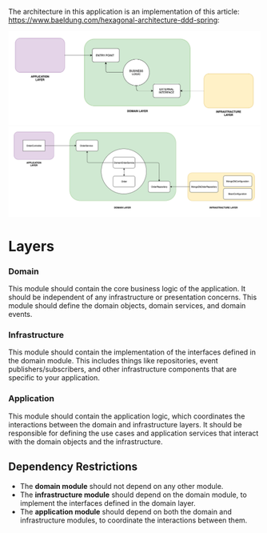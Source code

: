 The architecture in this application is an implementation of this article:
https://www.baeldung.com/hexagonal-architecture-ddd-spring:

![hexagonal](.doc/architecture.png)
![hexagonal](.doc/architecture_example.png)

# Layers

### Domain

This module should contain the core business logic of the application. It should
be independent of any infrastructure or presentation concerns. This module should define the domain
objects, domain services, and domain events.

### Infrastructure

This module should contain the implementation of the interfaces defined
in
the domain module. This includes things like repositories, event publishers/subscribers, and other
infrastructure components that are specific to your application.

### Application

This module should contain the application logic, which coordinates the
interactions between the domain and infrastructure layers. It should be responsible for defining the
use cases and application services that interact with the domain objects and the infrastructure.

## Dependency Restrictions

- The **domain module** should not depend on any other module.
- The **infrastructure module** should depend on the domain module, to implement the interfaces defined
  in the domain layer.
- The **application module** should depend on both the domain and infrastructure modules, to coordinate
  the interactions between them.